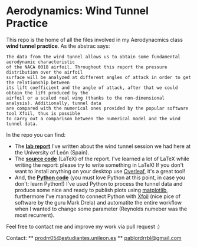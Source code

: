 # Aerodynamics: Wind Tunnel Practice

This repo is the home of all the files involved in my Aerodynacmics class **wind tunnel practice**. As the abstrac says:

    The data from the wind tunnel allows us to obtain some fundamental aerodynamic characteristic 
    of the NACA 0018 airfoil. Throughout this report the pressure distribution over the airfoil 
    surface will be analyzed at different angles of attack in order to get the relationship between
    its lift coefficient and the angle of attack, after that we could obtain the lift produced by the
    airfoil or a scaled real wing (thanks to the non-dimensional analysis). Additionally, tunnel data 
    are compared with the numerical ones provided by the popular software tool Xfoil, thus is possible
    to carry out a comparison between the numerical model and the wind tunnel data.

In the repo you can find:

* The [**lab report**](https://github.com/PabloRdrRbl/aerodynamics_practrice/blob/master/tunel-data-adquisition-and-analysis-p-robles.pdf) I've written about the wind tunnel session we had here at the University of León (Spain).
* The [**source code**](https://github.com/PabloRdrRbl/aerodynamics_practrice/tree/master/report) (LaTeX) of the report. I've learned a lot of LaTeX
while writing the report: please try to write something in LaTeX! If you don't want to install anything on your desktop use [Overleaf](https://www.overleaf.com/), it's a great tool!
* And, the [**Python code**](https://github.com/PabloRdrRbl/aerodynamics_practrice/tree/master/scripts) (you must love Python at this point, in case you don't: learn Python!)
I've used Python to process the tunnel data and produce some nice and ready to publish plots using [matplotlib](http://matplotlib.org), furthermore I've managed to connect Python with
[Xfoil](http://web.mit.edu/drela/Public/web/xfoil/) (nice pice of software by the guru Mark Drela) and automatite the entire workflow when I wanted to change some parameter (Reynolds numeber was the most recurrent).

Feel free to contact me and improve my work via pull request :)


Contact:
** prodrr05@estudiantes.unileon.es
** pablordrrbl@gmail.com

